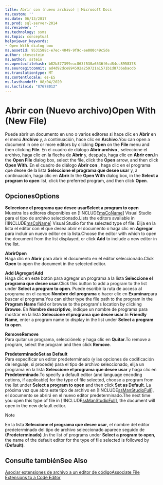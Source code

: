 ```yaml
---
title: Abrir con (nuevo archivo) | Microsoft Docs
ms.custom: ''
ms.date: 06/13/2017
ms.prod: sql-server-2014
ms.reviewer: ''
ms.technology: ssms
ms.topic: conceptual
helpviewer_keywords:
- Open With dialog box
ms.assetid: 9531588c-e7ec-4049-9f9c-ee000c49c5de
author: stevestein
ms.author: sstein
ms.openlocfilehash: b82b377399eac863f530a6536f6cd84cc8958378
ms.sourcegitcommit: ad4d92dce894592a259721a1571b1d8736abacdb
ms.translationtype: MT
ms.contentlocale: es-ES
ms.lasthandoff: 08/04/2020
ms.locfileid: "87678012"
---
```

# <a name="open-with-new-file"></a><span data-ttu-id="2f668-102">Abrir con (Nuevo archivo)</span><span class="sxs-lookup"><span data-stu-id="2f668-102">Open With (New File)</span></span>
  <span data-ttu-id="2f668-103">Puede abrir un documento en uno o varios editores si hace clic en **Abrir** en el menú **Archivo** y, a continuación, hace clic en **Archivo**.</span><span class="sxs-lookup"><span data-stu-id="2f668-103">You can open a document in one or more editors by clicking **Open** on the **File** menu and then clicking **File**.</span></span> <span data-ttu-id="2f668-104">En el cuadro de diálogo **Abrir archivo** , seleccione el archivo, haga clic en la flecha de **Abrir** y, después, haga clic en **Abrir con**.</span><span class="sxs-lookup"><span data-stu-id="2f668-104">In the **Open File** dialog box, select the file, click the **Open** arrow, and then click **Open With**.</span></span> <span data-ttu-id="2f668-105">En el cuadro de diálogo **Abrir con** , haga clic en el programa que desee de la lista **Seleccione el programa que desee usar** y, a continuación, haga clic en **Abrir**.</span><span class="sxs-lookup"><span data-stu-id="2f668-105">In the **Open With** dialog box, in the **Select a program to open** list, click the preferred program, and then click **Open**.</span></span>  
  
## <a name="options"></a><span data-ttu-id="2f668-106">Opciones</span><span class="sxs-lookup"><span data-stu-id="2f668-106">Options</span></span>  
 <span data-ttu-id="2f668-107">**Seleccione el programa que desee usar**</span><span class="sxs-lookup"><span data-stu-id="2f668-107">**Select a program to open**</span></span>  
 <span data-ttu-id="2f668-108">Muestra los editores disponibles en [!INCLUDE[msCoName](../../includes/msconame-md.md)] Visual Studio para el tipo de archivo seleccionado.</span><span class="sxs-lookup"><span data-stu-id="2f668-108">Lists the editors available in [!INCLUDE[msCoName](../../includes/msconame-md.md)] Visual Studio for the selected type of file.</span></span> <span data-ttu-id="2f668-109">Elija en la lista el editor con el que desea abrir el documento o haga clic en **Agregar** para incluir un nuevo editor en la lista.</span><span class="sxs-lookup"><span data-stu-id="2f668-109">Choose the editor with which to open the document from the list displayed, or click **Add** to include a new editor in the list.</span></span>  
  
 <span data-ttu-id="2f668-110">**Abrir**</span><span class="sxs-lookup"><span data-stu-id="2f668-110">**Open**</span></span>  
 <span data-ttu-id="2f668-111">Haga clic en **Abrir** para abrir el documento en el editor seleccionado.</span><span class="sxs-lookup"><span data-stu-id="2f668-111">Click **Open** to open the document in the selected editor.</span></span>  
  
 <span data-ttu-id="2f668-112">**Add (Agregar)**</span><span class="sxs-lookup"><span data-stu-id="2f668-112">**Add**</span></span>  
 <span data-ttu-id="2f668-113">Haga clic en este botón para agregar un programa a la lista **Seleccione el programa que desee usar**.</span><span class="sxs-lookup"><span data-stu-id="2f668-113">Click this button to add a program to the list under **Select a program to open**.</span></span> <span data-ttu-id="2f668-114">Puede escribir la ruta de acceso al programa en el campo **Nombre del programa** o hacer clic en **Examinar**para buscar el programa.</span><span class="sxs-lookup"><span data-stu-id="2f668-114">You can either type the file path to the program in the **Program Name** field or browse to the program's location by clicking **Browse**.</span></span> <span data-ttu-id="2f668-115">En **Nombre descriptivo**, indique un nombre de programa para mostrar en la lista **Seleccione el programa que desee usar**.</span><span class="sxs-lookup"><span data-stu-id="2f668-115">In **Friendly Name**, enter a program name to display in the list under **Select a program to open**.</span></span>  
  
 <span data-ttu-id="2f668-116">**Remove**</span><span class="sxs-lookup"><span data-stu-id="2f668-116">**Remove**</span></span>  
 <span data-ttu-id="2f668-117">Para quitar un programa, selecciónelo y haga clic en **Quitar**.</span><span class="sxs-lookup"><span data-stu-id="2f668-117">To remove a program, select the program and then click **Remove**.</span></span>  
  
 <span data-ttu-id="2f668-118">**Predeterminado**</span><span class="sxs-lookup"><span data-stu-id="2f668-118">**Set as Default**</span></span>  
 <span data-ttu-id="2f668-119">Para especificar un editor predeterminado (y las opciones de codificación de lenguaje, si procede) para el tipo de archivo seleccionado, elija un programa en la lista **Seleccione el programa que desee usar** y haga clic en **Predeterminado**.</span><span class="sxs-lookup"><span data-stu-id="2f668-119">To specify a default editor (and language encoding options, if applicable) for the type of file selected, choose a program from the list under **Select a program to open** and then click **Set as Default**.</span></span> <span data-ttu-id="2f668-120">La próxima vez que abra este tipo de archivo en [!INCLUDE[ssManStudioFull](../../includes/ssmanstudiofull-md.md)], el documento se abrirá en el nuevo editor predeterminado.</span><span class="sxs-lookup"><span data-stu-id="2f668-120">The next time you open this type of file in [!INCLUDE[ssManStudioFull](../../includes/ssmanstudiofull-md.md)], the document will open in the new default editor.</span></span>  
  
> [!NOTE]  
>  <span data-ttu-id="2f668-121">En la lista **Seleccione el programa que desee usar**, el nombre del editor predeterminado del tipo de archivo seleccionado aparece seguido de **(Predeterminado)** .</span><span class="sxs-lookup"><span data-stu-id="2f668-121">In the list of programs under **Select a program to open**, the name of the default editor for the type of file selected is followed by **(Default)**.</span></span>  
  
## <a name="see-also"></a><span data-ttu-id="2f668-122">Consulte también</span><span class="sxs-lookup"><span data-stu-id="2f668-122">See Also</span></span>  
 [<span data-ttu-id="2f668-123">Asociar extensiones de archivo a un editor de código</span><span class="sxs-lookup"><span data-stu-id="2f668-123">Associate File Extensions to a Code Editor</span></span>](../../relational-databases/scripting/associate-file-extensions-to-a-code-editor.md)  
